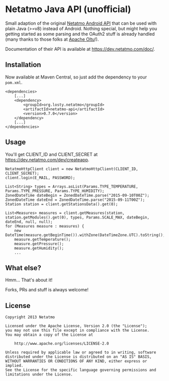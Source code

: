 Netatmo Java API (unofficial)
========

Small adaption of the original [Netatmo Android API][1] that can be used with plain Java (>=v8) instead of Android. Nothing special, but might help you getting started as some parsing and the OAuth2 stuff is already handled (many thanks to those folks at [Apache Oltu][2]!).

Documentation of their API is available at https://dev.netatmo.com/doc/.

Installation
--------
Now available at Maven Central, so just add the dependency to your ```pom.xml```.

    <dependencies>
        [...]
        <dependency>
            <groupId>org.losty.netatmo</groupId>
            <artifactId>netatmo-api</artifactId>
            <version>0.7.0</version>
        </dependency>
        [...]
    </dependencies>

Usage
--------

You'll get CLIENT_ID and CLIENT_SECRET at https://dev.netatmo.com/dev/createapp.

	NetatmoHttpClient client = new NetatmoHttpClient(CLIENT_ID, CLIENT_SECRET);
	client.login(E_MAIL, PASSWORD);
	
	List<String> types = Arrays.asList(Params.TYPE_TEMPERATURE, Params.TYPE_PRESSURE, Params.TYPE_HUMIDITY);
	ZonedDateTime dateBegin = ZonedDateTime.parse("2015-09-10T00Z");
	ZonedDateTime dateEnd = ZonedDateTime.parse("2015-09-11T00Z");
	Station station = client.getStationsData().get(0);
	
	List<Measures> measures = client.getMeasures(station, station.getModules().get(0), types, Params.SCALE_MAX, dateBegin, dateEnd, null, null);
	for (Measures measure : measures) {
		new DateTime(measure.getBeginTime()).withZone(DateTimeZone.UTC).toString();
		measure.getTemperature();
		measure.getPressure();
		measure.getHumidity();
		...

What else?
--------

Hmm... That's about it!

Forks, PRs and stuff is always welcome!

License
--------

    Copyright 2013 Netatmo

    Licensed under the Apache License, Version 2.0 (the "License");
    you may not use this file except in compliance with the License.
    You may obtain a copy of the License at

        http://www.apache.org/licenses/LICENSE-2.0

    Unless required by applicable law or agreed to in writing, software
    distributed under the License is distributed on an "AS IS" BASIS,
    WITHOUT WARRANTIES OR CONDITIONS OF ANY KIND, either express or implied.
    See the License for the specific language governing permissions and
    limitations under the License.

[1]: https://github.com/Netatmo/Netatmo-API-Android
[2]: https://oltu.apache.org